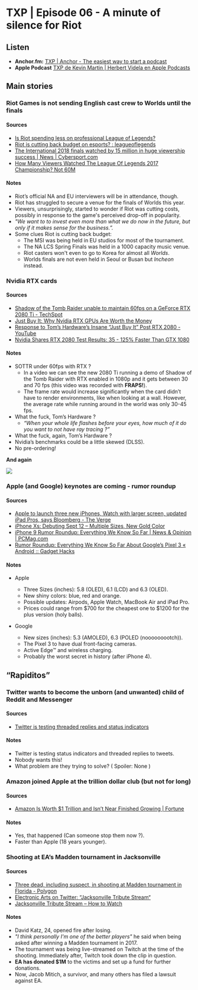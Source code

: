 # TXP | Episode 06 - A minute of silence for Riot

## Listen
- **Anchor.fm:**  [TXP | Anchor - The easiest way to start a podcast](https://anchor.fm/txpod)
- **Apple Podcast** [TXP de Kevin Martin | Herbert Videla en Apple Podcasts](https://itunes.apple.com/pe/podcast/txp/id1338395451?mt=2)

## Main stories

### Riot Games is not sending English cast crew to Worlds until the finals

#### Sources
- [Is Riot spending less on professional League of Legends?](https://www.engadget.com/2018/08/30/riot-cost-cutting-league-legends-esports/)
- [Riot is cutting back budget on esports? : leagueoflegends](https://www.reddit.com/r/leagueoflegends/comments/9aqbes/riot_is_cutting_back_budget_on_esports/e4y4som/)
- [The International 2018 finals watched by 15 million in huge viewership success  | News  | Cybersport.com](https://cybersport.com/post/ti8-15-million-huge-viewership-success)
- [How Many Viewers Watched The League Of Legends 2017 Championship? Not 60M](https://medium.com/@mannyanekal/how-many-viewers-watched-the-league-of-legends-2017-championship-not-60m-b02e6171d5b)

#### Notes
- Riot’s official NA and EU interviewers will be in attendance, though.
- Riot has struggled to secure a venue for the finals of Worlds this year.
- Viewers, unsurprisingly, started to wonder if Riot was cutting costs, possibly in response to the game's perceived drop-off in popularity.
- *"We want to to invest even more than what we do now in the future, but only if it makes sense for the business.”.*
- Some clues Riot is cutting back budget:
	- The MSI was being held in EU studios for most of the tournament.
	- The NA LCS Spring Finals was held in a 1000 capacity music venue.
	- Riot casters won't even to go to Korea for almost all *Worlds*.
	- Worlds finals are not even held in Seoul or Busan but *Incheon* instead.

### Nvidia RTX cards

#### Sources
- [Shadow of the Tomb Raider unable to maintain 60fps on a GeForce RTX 2080 Ti - TechSpot](https://www.techspot.com/news/76073-shadow-tomb-raider-unable-maintain-60fps-geforce-rtx.html)
- [Just Buy It: Why Nvidia RTX GPUs Are Worth the Money](https://www.tomshardware.com/news/nvidia-rtx-gpus-worth-the-money,37689.html)
- [Response to Tom’s Hardware’s Insane “Just Buy It” Post RTX 2080 - YouTube](https://www.youtube.com/watch?v=tu7pxJXBBn8)
- [Nvidia Shares RTX 2080 Test Results: 35 - 125% Faster Than GTX 1080](https://www.tomshardware.com/news/nvidia-rtx-2080-gaming-benchmarks-rasterized,37679.html)

#### Notes
- SOTTR under 60fps with RTX ?
	- In a video we can see the new 2080 Ti  running a demo of Shadow of the Tomb Raider with RTX enabled in 1080p and it gets between 30 and 70 fps (this video was recorded with **FRAPS!**).
	- The frame rate would increase significantly when the card didn’t have to render environments, like when looking at a wall. However, the average rate while running around in the world was only 30-45 fps.
- What the fuck, Tom’s Hardware ?
	- *“When your whole life flashes before your eyes, how much of it do you want to not have ray tracing ?”*
- What the fuck, again, Tom’s Hardware ?
- Nvidia’s benchmarks could be a little skewed (DLSS).
- No pre-ordering!

**And again**

![](https://media.giphy.com/media/8UHQLZxe0annUgaL8Y/giphy.gif)

### Apple (and Google) keynotes are coming - rumor roundup

#### Sources
- [Apple to launch three new iPhones, Watch with larger screen, updated iPad Pros, says Bloomberg - The Verge](https://www.theverge.com/2018/8/27/17785594/apple-iphone-xs-september-launch-three-new-devices-rumors)
- [iPhone Xs: Debuting Sept 12 – Multiple Sizes, New Gold Color](https://www.macrumors.com/roundup/iphone-xs/)
- [iPhone 9 Rumor Roundup: Everything We Know So Far | News & Opinion | PCMag.com](https://www.pcmag.com/news/362451/iphone-9-rumor-roundup-everything-we-know-so-far)
- [Rumor Roundup: Everything We Know So Far About Google’s Pixel 3 « Android :: Gadget Hacks](https://android.gadgethacks.com/news/rumor-roundup-everything-we-know-so-far-about-googles-pixel-3-0183916/)

#### Notes
- Apple
	- Three Sizes (inches): 5.8 (OLED), 6.1 (LCD) and 6.3 (OLED).
	- New shiny colors: blue, red and orange.
	- Possible updates: Airpods, Apple Watch, MacBook Air and iPad Pro.
	- Prices could range from $700 for the cheapest one to $1200 for the plus version (holy balls).

- Google
	- New sizes (inches): 5.3 (AMOLED), 6.3 (POLED (nooooooootch)).
	- The Pixel 3 to have dual front-facing cameras.
	- Active Edge™ and wireless charging.
	- Probably the worst secret in history (after iPhone 4).

## “Rapiditos”

### Twitter wants to become the unborn (and unwanted) child of Reddit and Messenger

#### Sources
- [Twitter is testing threaded replies and status indicators](https://www.engadget.com/2018/09/01/twitter-threaded-replies-status-indicators/)

#### Notes
- Twitter is testing status indicators and threaded replies to tweets.
- Nobody wants this!
- What problem are they trying to solve? ( Spoiler: None )


### Amazon joined Apple at the trillion dollar club (but not for long)

#### Sources
- [Amazon Is Worth $1 Trillion and Isn’t Near Finished Growing | Fortune](http://fortune.com/2018/09/05/amazon-stock-today-trillion-valuation-market-cap/)

#### Notes
- Yes, that happened (Can someone stop them now ?).
- Faster than Apple (18 years younger).

### Shooting at EA’s Madden tournament in Jacksonville

#### Sources
- [Three dead, including suspect, in shooting at Madden tournament in Florida - Polygon](https://www.polygon.com/2018/8/26/17783924/madden-tournament-shooting-jacksonville-florida)
- [Electronic Arts on Twitter: “Jacksonville Tribute Stream“](https://twitter.com/EA/status/1034998313731256321)
- [Jacksonville Tribute Stream – How to Watch](https://www.ea.com/games/madden-nfl/madden-nfl-19/news/jacksonville-tribute-stream-how-to-watch)

#### Notes
- David Katz, 24, opened fire after losing.
- *"I think personally I'm one of the better players"* he said when being asked after winning a Madden tournament in 2017.
- The tournament was being live-streamed on Twitch at the time of the shooting. Immediately after, Twitch took down the clip in question.
- **EA has donated $1M** to the victims and set up a fund for further donations.
- Now, Jacob Mitich, a survivor, and many others has filed a lawsuit against EA.

